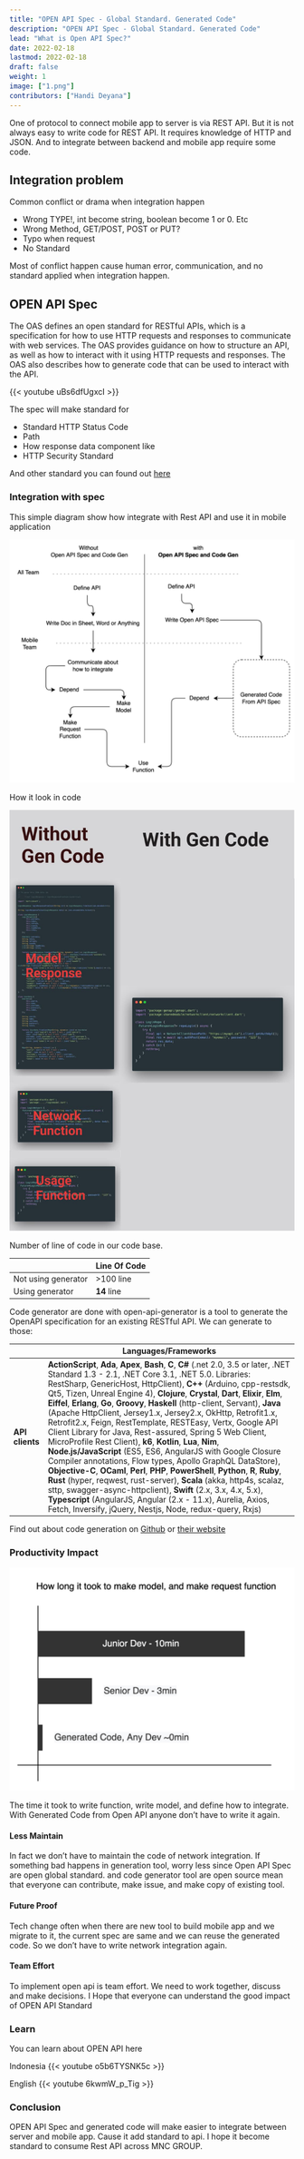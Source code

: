 ```yaml
---
title: "OPEN API Spec - Global Standard. Generated Code"
description: "OPEN API Spec - Global Standard. Generated Code"
lead: "What is Open API Spec?"
date: 2022-02-18
lastmod: 2022-02-18
draft: false
weight: 1
image: ["1.png"]
contributors: ["Handi Deyana"]
---
```



One of protocol to connect mobile app to server is via REST API. But it is not always easy to write code for REST API. It requires knowledge of HTTP and JSON. And to integrate between backend and mobile app require some code.

## Integration problem

Common conflict or drama when integration happen

- Wrong TYPE!, int become string, boolean become 1 or 0. Etc
- Wrong Method, GET/POST, POST or PUT?
- Typo when request
- No Standard

Most of conflict happen cause human error, communication, and no standard applied when integration happen.

## OPEN API Spec

The OAS defines an open standard for RESTful APIs, which is a specification for how to use HTTP requests and responses to communicate with web services. The OAS provides guidance on how to structure an API, as well as how to interact with it using HTTP requests and responses. The OAS also describes how to generate code that can be used to interact with the API.

{{< youtube uBs6dfUgxcI >}}

The spec will make standard for

- Standard HTTP Status Code
- Path
- How response data component like
- HTTP Security Standard

And other standard you can found out [here](https://spec.openapis.org/oas/latest.html)

### Integration with spec

This simple diagram show how integrate with Rest API and use it in mobile application

![diagram](1.jpeg)

How it look in code

![code](2.jpeg)

Number of line of code in our code base.

|                                  | Line Of Code                                                                                                           |
| -------------------------------- | ------------------------------------------------------------------------------------------------------------------------------------------ |
|Not using generator|>100 line|
|Using generator| **14** line |

Code generator are done with open-api-generator is a tool to generate the OpenAPI specification for an existing RESTful API. We can generate to those:

|                                  | Languages/Frameworks                                                                                                                |
| -------------------------------- | --------------------------------------------------------------------------------------------------------------------------------------------------------------------------------------------------------------------------------------------------------------------------------------------------------------------------------------------------------------------------------------------------------------------------------------------------------------------------------------------------------------------------------------------------------------------------------------------------------------------------------------------------------------------------------------------------------------------------------------------------------------------------------------------------------------------------------------------------------------------------------------------------------------------------------------------------------------------------------------------- |
| **API clients**                  | **ActionScript**, **Ada**, **Apex**, **Bash**, **C**, **C#** (.net 2.0, 3.5 or later, .NET Standard 1.3 - 2.1, .NET Core 3.1, .NET 5.0. Libraries: RestSharp, GenericHost, HttpClient), **C++** (Arduino, cpp-restsdk, Qt5, Tizen, Unreal Engine 4), **Clojure**, **Crystal**, **Dart**, **Elixir**, **Elm**, **Eiffel**, **Erlang**, **Go**, **Groovy**, **Haskell** (http-client, Servant), **Java** (Apache HttpClient, Jersey1.x, Jersey2.x, OkHttp, Retrofit1.x, Retrofit2.x, Feign, RestTemplate, RESTEasy, Vertx, Google API Client Library for Java, Rest-assured, Spring 5 Web Client, MicroProfile Rest Client), **k6**, **Kotlin**, **Lua**, **Nim**, **Node.js/JavaScript** (ES5, ES6, AngularJS with Google Closure Compiler annotations, Flow types, Apollo GraphQL DataStore), **Objective-C**, **OCaml**, **Perl**, **PHP**, **PowerShell**, **Python**, **R**, **Ruby**, **Rust** (hyper, reqwest, rust-server), **Scala** (akka, http4s, scalaz, sttp, swagger-async-httpclient), **Swift** (2.x, 3.x, 4.x, 5.x), **Typescript** (AngularJS, Angular (2.x - 11.x), Aurelia, Axios, Fetch, Inversify, jQuery, Nestjs, Node, redux-query, Rxjs) |

Find out about code generation on [Github](https://github.com/OpenAPITools/openapi-generator) or [their website](https://openapi-generator.tech/)

### Productivity Impact

![impact](3.jpeg)

The time it took to write function, write model, and define how to integrate. With Generated Code from Open API anyone don’t have to write it again.

#### Less Maintain

In fact we don’t have to maintain the code of network integration. If something bad happens in generation tool, worry less since Open API Spec are open global standard. and code generator tool are open source mean that everyone can contribute, make issue, and make copy of existing tool.

#### Future Proof

Tech change often when there are new tool to build mobile app and we migrate to it, the current spec are same and we can reuse the generated code. So we don’t have to write network integration again.

#### Team Effort

To implement open api is team effort. We need to work together, discuss and make decisions. I Hope that everyone can understand the good impact of OPEN API Standard

### Learn

You can learn about OPEN API here

Indonesia
{{< youtube o5b6TYSNK5c >}}

English
{{< youtube 6kwmW_p_Tig >}}

### Conclusion

OPEN API Spec and generated code will make easier to integrate between server and mobile app. Cause it add standard to api. I hope it become standard to consume Rest API across MNC GROUP.
